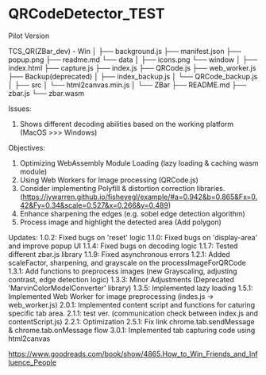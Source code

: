 # QRCodeDetector_TEST
Pilot Version 

TCS_QR(ZBar_dev) - Win
│
├── background.js
├── manifest.json
├── popup.png
├── readme.md
└── data
    │
    ├── icons.png
    └── window
        │
        ├── index.html
        ├── capture.js
        ├── index.js
        ├── QRCode.js
        ├── web_worker.js
        ├── Backup(deprecated)
        │   ├── index_backup.js
        │   └── QRCode_backup.js 
        │
        ├── src
        │    └── html2canvas.min.js
        │
        └── ZBar
            ├── README.md
            ├── zbar.js
            └── zbar.wasm


Issues:
1. Shows different decoding abilities based on the working platform (MacOS >>> Windows)

Objectives:
1. Optimizing WebAssembly Module Loading (lazy loading & caching wasm module)
2. Using Web Workers for Image processing (QRCode.js)
3. Consider implementing Polyfill & distortion correction libraries. (https://jywarren.github.io/fisheyegl/example/#a=0.942&b=0.865&Fx=0.42&Fy=0.34&scale=0.527&x=0.266&y=0.489)
4. Enhance sharpening the edges (e.g. sobel edge detection algorithm)
5. Process image and highlight the detected area (Add polygon)

Updates:
1.0.2: Fixed bugs on 'reset' logic
1.1.0: Fixed bugs on 'display-area' and improve popup UI
1.1.4: Fixed bugs on decoding logic
1.1.7: Tested different zbar.js library
1.1.9: Fixed asynchronous errors
1.2.1: Added scaleFactor, sharpening, and grayscale on the processImageForQRCode
1.3.1: Add functions to preprocess images (new Grayscaling, adjusting contrast, edge detection logic)
1.3.3: Minor Adjustments (Deprecated 'MarvinColorModelConverter' library)
1.3.5: Implemented lazy loading 
1.5.1: Implemented Web Worker for image preprocessing (indes.js -> web_worker.js)
2.0.1: Implemented content script and functions for caturing specific tab area.
2.1.1: test ver. (communication check between index.js and contentScript.js)
2.2.1: Optimization 
2.5.1: Fix link chrome.tab.sendMessage & chrome.tab.onMessage flow
3.0.1: Implemented tab capturing code using html2canvas

https://www.goodreads.com/book/show/4865.How_to_Win_Friends_and_Influence_People